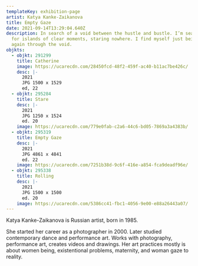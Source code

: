 ```yaml
---
templateKey: exhibition-page
artist: Katya Kanke-Zaikanova
title: Empty Gaze
date: 2021-09-14T13:29:04.640Z
description: In search of a void between the hustle and bustle. I’m searching
  for islands of clear moments, staring nowhere. I find myself just being here
  again through the void.
objkts:
  - objkt: 291299
    title: Catherine
    image: https://ucarecdn.com/28450fcd-48f2-459f-ac40-b11ac7be426c/
    desc: |-
      2021
      JPG 1500 x 1529
      ed, 22
  - objkt: 295284
    title: Stare
    desc: |-
      2021
      JPG 1250 x 1524
      ed. 20
    image: https://ucarecdn.com/779e0fab-c2a6-44c6-bd05-7869a3a4383b/
  - objkt: 295319
    title: Empty Gaze
    desc: |-
      2021
      JPG 4861 x 4841
      ed. 22
    image: https://ucarecdn.com/7251b38d-9c6f-416e-a854-fca9deadf96e/
  - objkt: 295338
    title: Rolling
    desc: |-
      2021
      JPG 1500 x 1500
      ed. 20
    image: https://ucarecdn.com/5386cc41-fbc1-4056-9e00-e88a26443a07/
---
```

Katya Kanke-Zaikanova is Russian artist, born in 1985. 

She started her career as a photographer in 2000. Later studied contemporary dance and performance art. Works with photography, performance art, creates videos and drawings. Her art practices mostly is about women being, existentional problems, maternity, and woman gaze to reality.